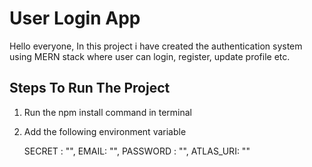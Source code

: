 # User Login App

Hello everyone, In this project i have created the authentication system using MERN stack where user can login, register, update profile etc. 

## Steps To Run The Project

1. Run the npm install command in terminal

2. Add the following environment variable

    SECRET : "",
    EMAIL: "", 
    PASSWORD : "",
    ATLAS_URI: ""


